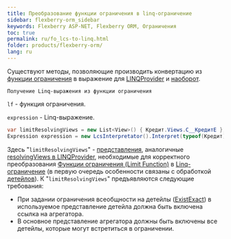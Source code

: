 ```yaml
---
title: Преобразование функции ограничения в linq-ограничение
sidebar: flexberry-orm_sidebar
keywords: Flexberry ASP-NET, Flexberry ORM, Ограничения
toc: true
permalink: ru/fo_lcs-to-linq.html
folder: products/flexberry-orm/
lang: ru
---
```


Существуют методы, позволяющие производить конвертацию из [функции ограничения](fo_limit-function.html) в выражение для [LINQProvider](fo_linq-provider.html) и [наоборот](fo_limitation.html).

`Получение Linq-выражения из функции ограничения`

`lf` - функция ограничения.

`expression` - Linq-выражение.

```csharp
var limitResolvingViews = new List<View>() { Кредит.Views.C__КредитE }; 
Expression expression = new LcsInterpretator().Interpret(typeof(Кредит), lf, "x", limitResolvingViews);
```

Здесь "`limitResolvingViews`" - [представления](fo_view-def.html), аналогичные [resolvingViews в LINQProvider](fo_linq-provider.html), необходимые для корректного преобразования [Функции ограничения (Limit Function)](fo_limit-function.html) в [Linq-ограничение](fo_linq-provider.html) (в первую очередь особенности связаны с обработкой [детейлов](fo_detail-associations-and-their-properties.html)). К "`limitResolvingViews`" предъявляются следующие требования:

* При задании ограничения всеобщности на детейлы ([ExistExact](fo_exist-exist-exact-exist-all-exist-all-exact.html)) в используемое представление детейла должна быть включена ссылка на агрегатора.
* В основное представление агрегатора должны быть включены все детейлы, которые могут встретиться в ограничении.
